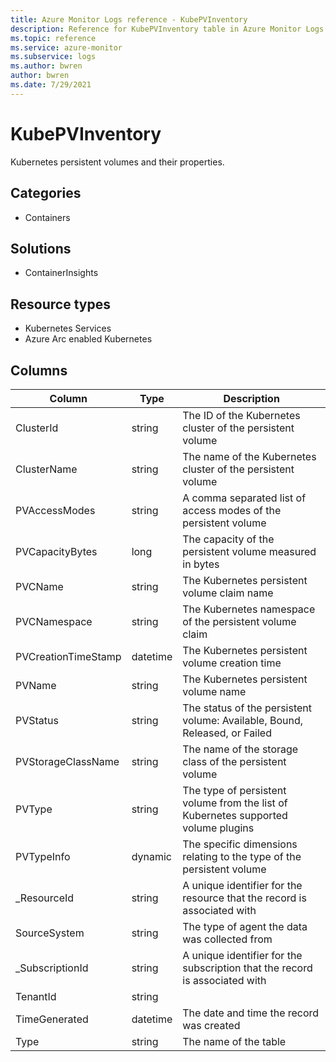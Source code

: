 ```yaml
---
title: Azure Monitor Logs reference - KubePVInventory
description: Reference for KubePVInventory table in Azure Monitor Logs.
ms.topic: reference
ms.service: azure-monitor
ms.subservice: logs
ms.author: bwren
author: bwren
ms.date: 7/29/2021
---
```


# KubePVInventory

 Kubernetes persistent volumes and their properties.

## Categories

- Containers
## Solutions

- ContainerInsights
## Resource types

- Kubernetes Services
- Azure Arc enabled Kubernetes




## Columns

|Column|Type|Description|
|---|---|---|
|ClusterId|string|The ID of the Kubernetes cluster of the persistent volume|
|ClusterName|string|The name of the Kubernetes cluster of the persistent volume|
|PVAccessModes|string|A comma separated list of access modes of the persistent volume|
|PVCapacityBytes|long|The capacity of the persistent volume measured in bytes|
|PVCName|string|The Kubernetes persistent volume claim name|
|PVCNamespace|string|The Kubernetes namespace of the persistent volume claim|
|PVCreationTimeStamp|datetime|The Kubernetes persistent volume creation time|
|PVName|string|The Kubernetes persistent volume name|
|PVStatus|string|The status of the persistent volume: Available, Bound, Released, or Failed|
|PVStorageClassName|string|The name of the storage class of the persistent volume|
|PVType|string|The type of persistent volume from the list of Kubernetes supported volume plugins|
|PVTypeInfo|dynamic|The specific dimensions relating to the type of the persistent volume|
|_ResourceId|string|A unique identifier for the resource that the record is associated with|
|SourceSystem|string|The type of agent the data was collected from|
|_SubscriptionId|string|A unique identifier for the subscription that the record is associated with|
|TenantId|string||
|TimeGenerated|datetime|The date and time the record was created|
|Type|string|The name of the table|
